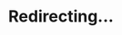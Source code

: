 ---
title: Redirecting...
layout: redirect
sitemap: false
permalink: /participants/Kazakhstan
redirect_to: /participants/KAZ/
---